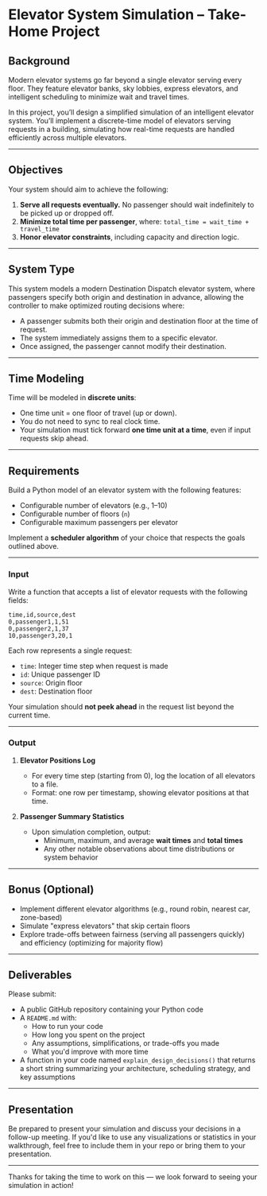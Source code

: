 
# Elevator System Simulation – Take-Home Project

## Background

Modern elevator systems go far beyond a single elevator serving every floor. They feature elevator banks, sky lobbies, express elevators, and intelligent scheduling to minimize wait and travel times.

In this project, you’ll design a simplified simulation of an intelligent elevator system. You’ll implement a discrete-time model of elevators serving requests in a building, simulating how real-time requests are handled efficiently across multiple elevators.

---

## Objectives

Your system should aim to achieve the following:

1. **Serve all requests eventually.** No passenger should wait indefinitely to be picked up or dropped off.
2. **Minimize total time per passenger**, where: `total_time = wait_time + travel_time`
3. **Honor elevator constraints**, including capacity and direction logic.

---

## System Type
This system models a modern Destination Dispatch elevator system, where passengers specify both origin and destination in advance, allowing the controller to make optimized routing decisions where:
- A passenger submits both their origin and destination floor at the time of request.
- The system immediately assigns them to a specific elevator.
- Once assigned, the passenger cannot modify their destination.

---

## Time Modeling

Time will be modeled in **discrete units**:
- One time unit = one floor of travel (up or down).
- You do not need to sync to real clock time.
- Your simulation must tick forward **one time unit at a time**, even if input requests skip ahead.

---

## Requirements

Build a Python model of an elevator system with the following features:

- Configurable number of elevators (e.g., 1–10)
- Configurable number of floors (`n`)
- Configurable maximum passengers per elevator

Implement a **scheduler algorithm** of your choice that respects the goals outlined above.

---

### Input

Write a function that accepts a list of elevator requests with the following fields:

```csv
time,id,source,dest
0,passenger1,1,51
0,passenger2,1,37
10,passenger3,20,1
```

Each row represents a single request:
- `time`: Integer time step when request is made
- `id`: Unique passenger ID
- `source`: Origin floor
- `dest`: Destination floor

Your simulation should **not peek ahead** in the request list beyond the current time.

---

### Output

1. **Elevator Positions Log**
   - For every time step (starting from 0), log the location of all elevators to a file.
   - Format: one row per timestamp, showing elevator positions at that time.

2. **Passenger Summary Statistics**
   - Upon simulation completion, output:
     - Minimum, maximum, and average **wait times** and **total times**
     - Any other notable observations about time distributions or system behavior

---

## Bonus (Optional)

- Implement different elevator algorithms (e.g., round robin, nearest car, zone-based)
- Simulate "express elevators" that skip certain floors
- Explore trade-offs between fairness (serving all passengers quickly) and efficiency (optimizing for majority flow)

---

## Deliverables

Please submit:

- A public GitHub repository containing your Python code
- A `README.md` with:
  - How to run your code
  - How long you spent on the project
  - Any assumptions, simplifications, or trade-offs you made
  - What you'd improve with more time
- A function in your code named `explain_design_decisions()` that returns a short string summarizing your architecture, scheduling strategy, and key assumptions

---

## Presentation

Be prepared to present your simulation and discuss your decisions in a follow-up meeting. If you'd like to use any visualizations or statistics in your walkthrough, feel free to include them in your repo or bring them to your presentation.

---

Thanks for taking the time to work on this — we look forward to seeing your simulation in action!
